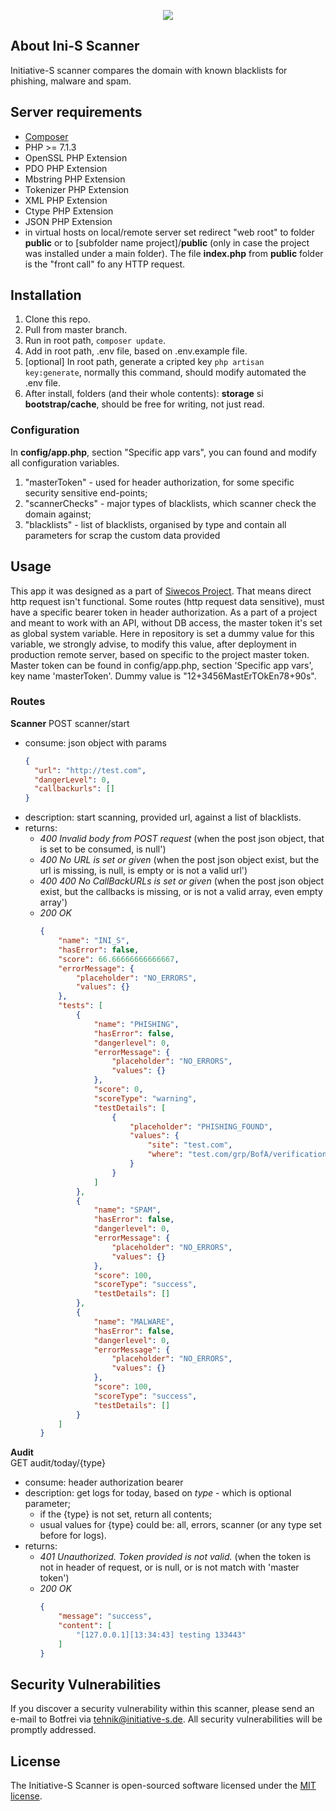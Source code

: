 <p align="center"><img src="https://initiative-s.de/images/logo-initiative-s.png"></p>

## About Ini-S Scanner

Initiative-S scanner compares the domain with known blacklists for phishing, malware and spam.

## Server requirements
* [Composer](https://getcomposer.org/) 
* PHP >= 7.1.3
* OpenSSL PHP Extension
* PDO PHP Extension
* Mbstring PHP Extension
* Tokenizer PHP Extension
* XML PHP Extension
* Ctype PHP Extension
* JSON PHP Extension
* in virtual hosts on local/remote server set redirect "web root" to folder **public** or to [subfolder name project]/**public** (only in case the project was installed under a main folder). The file **index.php** from **public** folder is the "front call" fo any HTTP request. 

## Installation

1. Clone this repo.  
2. Pull from master branch.  
3. Run in root path, <code>composer update</code>.   
4. Add in root path, .env file, based on .env.example file.
5. [optional] In root path, generate a cripted key <code>php artisan key:generate</code>, normally this command, should modify automated the .env file. 
6. After install, folders (and their whole contents): **storage** si **bootstrap/cache**, should be free for writing, not just read.

### Configuration

In **config/app.php**, section "Specific app vars", you can found and modify all configuration variables.  
1. "masterToken" - used for header authorization, for some specific security sensitive end-points;
2. "scannerChecks" - major types of blacklists, which scanner check the domain against;
3. "blacklists" - list of blacklists, organised by type and contain all parameters for scrap the custom data provided 

## Usage

This app it was designed as a part of [Siwecos Project](https://siwecos.de). That means direct http request isn't functional. Some routes (http request data sensitive), must have a specific bearer token in header authorization. As a part of a project and meant to work with an API, without DB access, the master token it's set as global system variable. Here in repository is set a dummy value for this variable, we strongly advise, to modify this value, after deployment in production remote server, based on specific to the project master token. Master token can be found in config/app.php, section 'Specific app vars', key name 'masterToken'. Dummy value is "12+3456MastErTOkEn78+90s".  

### Routes

**Scanner**
POST scanner/start
- consume: json object with params  
    ```json
    {
      "url": "http://test.com",	
      "dangerLevel": 0,
      "callbackurls": []
    }
    ```  
- description: start scanning, provided url, against a list of blacklists.
- returns:  
    * _400 Invalid body from POST request_ (when the post json object, that is set to be consumed, is null')
    * _400 No URL is set or given_ (when the post json object exist, but the url is missing, is null, is empty or is not a valid url') 
    * _400 400 No CallBackURLs is set or given_ (when the post json object exist, but the callbacks is missing, or is not a valid array, even empty array')  
    * _200 OK_
        ```json
        {
            "name": "INI_S",
            "hasError": false,
            "score": 66.66666666666667,
            "errorMessage": {
                "placeholder": "NO_ERRORS",
                "values": {}
            },
            "tests": [
                {
                    "name": "PHISHING",
                    "hasError": false,
                    "dangerlevel": 0,
                    "errorMessage": {
                        "placeholder": "NO_ERRORS",
                        "values": {}
                    },
                    "score": 0,
                    "scoreType": "warning",
                    "testDetails": [
                        {
                            "placeholder": "PHISHING_FOUND",
                            "values": {
                                "site": "test.com",
                                "where": "test.com/grp/BofA/verification/action.php?cmd=login_submit&id=205cdb22d9ab1e9f240e78e562a93f8e205cdb22d9ab1e9f240e78e562a93f8e&session=205cdb22d9ab1e9f240e78e562a93f8e205cdb22d9ab1e9f240e78e562a93f8e, test.com/grp/BofA/verification/action2.php?cmd=login_submit&id=b8e7dd50358b8eba106fe6571ab3c880b8e7dd50358b8eba106fe6571ab3c880&session=b8e7dd50358b8eba106fe6571ab3c880b8e7dd50358b8eba106fe6571ab3c880, test.com/grp/BofA/verification/action4.php?cmd=login_submit&id=35373912ae9fcb92cbcff0038474c8d735373912ae9fcb92cbcff0038474c8d7&session=35373912ae9fcb92cbcff0038474c8d735373912ae9fcb92cbcff0038474c8d7, test.com/grp/BofA/verification/login.php?cmd=login_submit&id=MTg0OTkxNDk0NQ==MTg0OTkxNDk0NQ==&session=MTg0OTkxNDk0NQ==MTg0OTkxNDk0NQ=="
                            }
                        }
                    ]
                },
                {
                    "name": "SPAM",
                    "hasError": false,
                    "dangerlevel": 0,
                    "errorMessage": {
                        "placeholder": "NO_ERRORS",
                        "values": {}
                    },
                    "score": 100,
                    "scoreType": "success",
                    "testDetails": []
                },
                {
                    "name": "MALWARE",
                    "hasError": false,
                    "dangerlevel": 0,
                    "errorMessage": {
                        "placeholder": "NO_ERRORS",
                        "values": {}
                    },
                    "score": 100,
                    "scoreType": "success",
                    "testDetails": []
                }
            ]
        }
        ```

**Audit**  
GET audit/today/{type}
- consume: header authorization bearer
- description: get logs for today, based on _type_ - which is optional parameter;  
    * if the {type} is not set, return all contents;  
    * usual values for {type} could be: all, errors, scanner (or any type set before for logs).
- returns:  
    * _401 Unauthorized. Token provided is not valid._ (when the token is not in header of request, or is null, or is not match with 'master token')  
    * _200 OK_
        ```json
        {
            "message": "success",
            "content": [
                "[127.0.0.1][13:34:43] testing 133443"
            ]
        }
        ```

## Security Vulnerabilities

If you discover a security vulnerability within this scanner, please send an e-mail to Botfrei via [tehnik@initiative-s.de](mailto:tehnik@initiative-s.de). All security vulnerabilities will be promptly addressed.

## License

The Initiative-S Scanner is open-sourced software licensed under the [MIT license](https://opensource.org/licenses/MIT).
